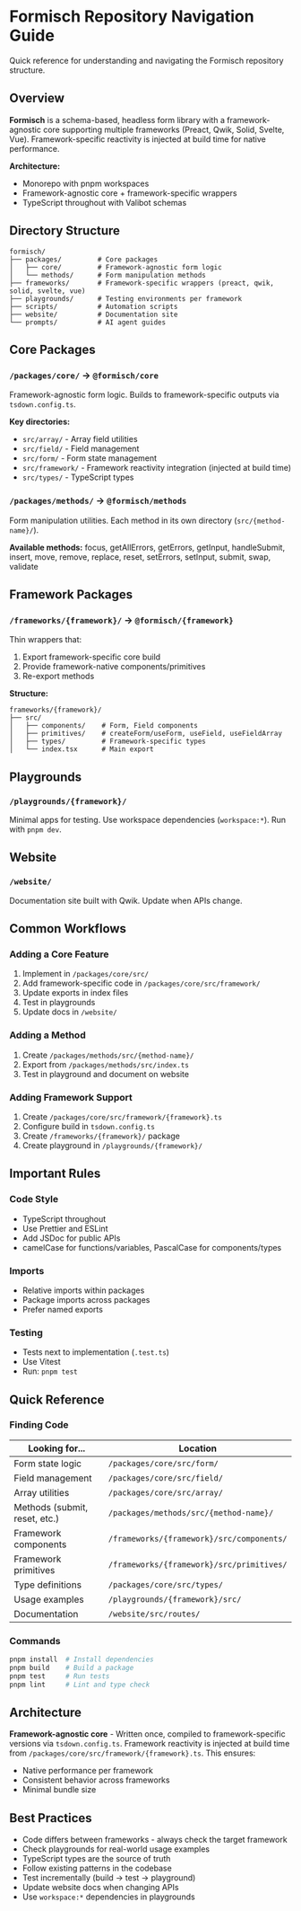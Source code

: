# Formisch Repository Navigation Guide

Quick reference for understanding and navigating the Formisch repository structure.

## Overview

**Formisch** is a schema-based, headless form library with a framework-agnostic core supporting multiple frameworks (Preact, Qwik, Solid, Svelte, Vue). Framework-specific reactivity is injected at build time for native performance.

**Architecture:**

- Monorepo with pnpm workspaces
- Framework-agnostic core + framework-specific wrappers
- TypeScript throughout with Valibot schemas

## Directory Structure

```
formisch/
├── packages/         # Core packages
│   ├── core/         # Framework-agnostic form logic
│   └── methods/      # Form manipulation methods
├── frameworks/       # Framework-specific wrappers (preact, qwik, solid, svelte, vue)
├── playgrounds/      # Testing environments per framework
├── scripts/          # Automation scripts
├── website/          # Documentation site
└── prompts/          # AI agent guides
```

## Core Packages

### `/packages/core/` → `@formisch/core`

Framework-agnostic form logic. Builds to framework-specific outputs via `tsdown.config.ts`.

**Key directories:**

- `src/array/` - Array field utilities
- `src/field/` - Field management
- `src/form/` - Form state management
- `src/framework/` - Framework reactivity integration (injected at build time)
- `src/types/` - TypeScript types

### `/packages/methods/` → `@formisch/methods`

Form manipulation utilities. Each method in its own directory (`src/{method-name}/`).

**Available methods:** focus, getAllErrors, getErrors, getInput, handleSubmit, insert, move, remove, replace, reset, setErrors, setInput, submit, swap, validate

## Framework Packages

### `/frameworks/{framework}/` → `@formisch/{framework}`

Thin wrappers that:

1. Export framework-specific core build
2. Provide framework-native components/primitives
3. Re-export methods

**Structure:**

```
frameworks/{framework}/
├── src/
│   ├── components/    # Form, Field components
│   ├── primitives/    # createForm/useForm, useField, useFieldArray
│   ├── types/         # Framework-specific types
│   └── index.tsx      # Main export
```

## Playgrounds

### `/playgrounds/{framework}/`

Minimal apps for testing. Use workspace dependencies (`workspace:*`). Run with `pnpm dev`.

## Website

### `/website/`

Documentation site built with Qwik. Update when APIs change.

## Common Workflows

### Adding a Core Feature

1. Implement in `/packages/core/src/`
2. Add framework-specific code in `/packages/core/src/framework/`
3. Update exports in index files
4. Test in playgrounds
5. Update docs in `/website/`

### Adding a Method

1. Create `/packages/methods/src/{method-name}/`
2. Export from `/packages/methods/src/index.ts`
3. Test in playground and document on website

### Adding Framework Support

1. Create `/packages/core/src/framework/{framework}.ts`
2. Configure build in `tsdown.config.ts`
3. Create `/frameworks/{framework}/` package
4. Create playground in `/playgrounds/{framework}/`

## Important Rules

### Code Style

- TypeScript throughout
- Use Prettier and ESLint
- Add JSDoc for public APIs
- camelCase for functions/variables, PascalCase for components/types

### Imports

- Relative imports within packages
- Package imports across packages
- Prefer named exports

### Testing

- Tests next to implementation (`.test.ts`)
- Use Vitest
- Run: `pnpm test`

## Quick Reference

### Finding Code

| Looking for...                | Location                                  |
| ----------------------------- | ----------------------------------------- |
| Form state logic              | `/packages/core/src/form/`                |
| Field management              | `/packages/core/src/field/`               |
| Array utilities               | `/packages/core/src/array/`               |
| Methods (submit, reset, etc.) | `/packages/methods/src/{method-name}/`    |
| Framework components          | `/frameworks/{framework}/src/components/` |
| Framework primitives          | `/frameworks/{framework}/src/primitives/` |
| Type definitions              | `/packages/core/src/types/`               |
| Usage examples                | `/playgrounds/{framework}/src/`           |
| Documentation                 | `/website/src/routes/`                    |

### Commands

```bash
pnpm install  # Install dependencies
pnpm build    # Build a package
pnpm test     # Run tests
pnpm lint     # Lint and type check
```

## Architecture

**Framework-agnostic core** - Written once, compiled to framework-specific versions via `tsdown.config.ts`. Framework reactivity is injected at build time from `/packages/core/src/framework/{framework}.ts`. This ensures:

- Native performance per framework
- Consistent behavior across frameworks
- Minimal bundle size

## Best Practices

- Code differs between frameworks - always check the target framework
- Check playgrounds for real-world usage examples
- TypeScript types are the source of truth
- Follow existing patterns in the codebase
- Test incrementally (build → test → playground)
- Update website docs when changing APIs
- Use `workspace:*` dependencies in playgrounds
